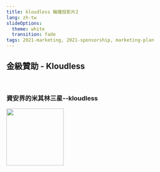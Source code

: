 ```yaml
---
title: kloudless 輪播投影片2
lang: zh-tw
slideOptions:
  theme: white
  transition: fade
tags: 2021-marketing, 2021-sponsorship, marketing-plan 
---
```


<style>
.reveal section img {
    border: none;
    box-shadow: none;
}
</style>

## 金級贊助 - Kloudless
<br>

### 資安界的米其林三星--kloudless

<!-- TODO 先用去年的 Logo 等廠商給 Logo 後再更新成今年的 -->
<img style="height: 150px;" src="https://storage.googleapis.com/pycontw-static/sponsors/kloudless/kloudless_netskope_full_1.png">

<!-- .slide: data-background="#f7f5fa" -->


